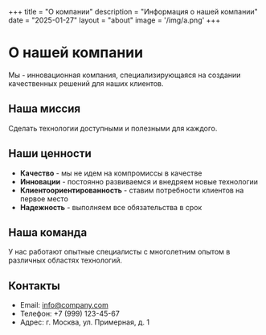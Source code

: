 +++
title = "О компании"
description = "Информация о нашей компании"
date = "2025-01-27"
layout = "about"
image = '/img/a.png'
+++

# О нашей компании

Мы - инновационная компания, специализирующаяся на создании качественных решений для наших клиентов.

## Наша миссия

Сделать технологии доступными и полезными для каждого.

## Наши ценности

- **Качество** - мы не идем на компромиссы в качестве
- **Инновации** - постоянно развиваемся и внедряем новые технологии
- **Клиентоориентированность** - ставим потребности клиентов на первое место
- **Надежность** - выполняем все обязательства в срок

## Наша команда

У нас работают опытные специалисты с многолетним опытом в различных областях технологий.

## Контакты

- Email: info@company.com
- Телефон: +7 (999) 123-45-67
- Адрес: г. Москва, ул. Примерная, д. 1
